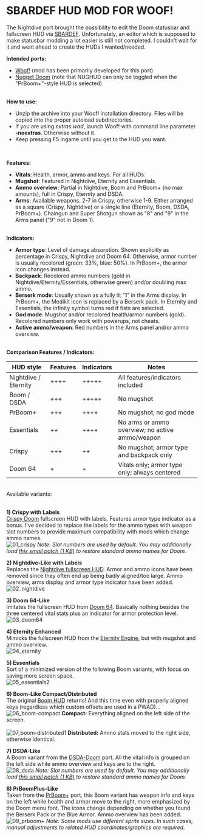 # SBARDEF HUD MOD FOR WOOF!

The Nightdive port brought the possibility to edit the Doom statusbar and fullscreen HUD via <a href="https://doomwiki.org/wiki/SBARDEF" target= "_blank">SBARDEF</a>. Unfortunately, an editor which is supposed to make statusbar modding a lot easier is still not completed. I couldn't wait for it and went ahead to create the HUDs I wanted/needed.

**Intended ports:**
- <a href="https://github.com/fabiangreffrath/woof" target= "_blank">Woof!</a> (mod has been primarily developed for this port)<br>
- <a href="https://github.com/MrAlaux/Nugget-Doom" target= "_blank">Nugget Doom</a> (note that NUGHUD can only be toggled when the "PrBoom+"-style HUD is selected)
<br><br>

**How to use:**
- Unzip the archive into your Woof! installation directory. Files will be copied into the proper autoload subdirectories.<br>
- If you are using *extras.wad*, launch Woof! with command line parameter **-noextras**. Otherwise without it.<br>
- Keep pressing F5 ingame until you get to the HUD you want.
<br>

**Features:**
- **Vitals**: Health, armor, ammo and keys. For all HUDs.<br>
- **Mugshot**: Featured in Nightdive, Eternity and Essentials.<br>
- **Ammo overview**: Partial in Nightdive, Boom and PrBoom+ (no max amounts), full in Crispy, Eternity and DSDA.<br>
- **Arms**: Available weapons. 2-7 in Crispy, otherwise 1-9. Either arranged as a square (Crispy, Nightdive) or a single line (Eternity, Boom, DSDA, PrBoom+). Chaingun and Super Shotgun shown as "8" and "9" in the Arms panel ("9" not in Doom 1).<br><br>

**Indicators:**
- **Armor type**: Level of damage absorption. Shown explicitly as percentage in Crispy, Nightdive and Doom 64. Otherwise, armor number is usually recolored (green: 33%, blue: 50%). In PrBoom+, the armor icon changes instead.<br>
- **Backpack**: Recolored ammo numbers (gold in Nightdive/Eternity/Essentials, otherwise green) and/or doubling max ammo.<br>
- **Berserk mode**: Usually shown as a fully lit "1" in the Arms display. In PrBoom+, the Medikit icon is replaced by a Berserk pack. In Eternity and Essentials, the infinity symbol turns red if fists are selected.<br>
- **God mode**: Mugshot and/or recolored health/armor numbers (gold). Recolored numbers only work with powerups, not cheats.<br>
- **Active ammo/weapon**: Red numbers in the Arms panel and/or ammo overview.<br><br>

**Comparison Features / Indicators:**<br>

| HUD style | Features | Indicators | Notes |
| ----------- | ----------- | ----------- | ----------- |
| Nightdive / Eternity  | ++++ | +++++ | All features/indicators included |
| Boom / DSDA | +++ | +++++ | No mugshot |
| PrBoom+ | +++ | ++++ | No mugshot; no god mode |
| Essentials | ++ | ++++ | No arms or ammo overview; no active ammo/weapon |
| Crispy | +++ | ++ | No mugshot; armor type and backpack only |
| Doom 64 | + | + | Vitals only; armor type only; always centered |

<br>
Available variants:<br><br>

**1) Crispy with Labels**<br>
<a href="https://github.com/fabiangreffrath/crispy-doom" target= "_blank">Crispy Doom</a> fullscreen HUD with labels. Features armor type indicator as a bonus. I've de﻿cided to replace the labels for the ammo types with weapon slot numbers to provide maximum compatibility with mods which change ammo names.<br>
![01_crispy](https://github.com/user-attachments/assets/2f9fcffb-7085-495b-be1f-c8e53d6466d2)
<em>Note: Slot numbers are used by default. You may additionally load <a href="https://github.com/NightFright2k19/doom_sbardef/blob/main/extras/ammo_names.pk3" target= "_blank">this small patch (1 KB)</a> to restore standard ammo names for Doom.</em>
<br>

**2) Nightdive-Like with Labels**<br>
Replaces the <a href="https://static.doomworld.com/pages_media/29_lor1.png" target= "_blank">Nightdive fullscreen HUD</a>. Armor and ammo icons have been removed since they often end up being badly aligned/too large. Ammo overview, arms display and armor type indicator have been added.<br>
![02_nightdive](https://github.com/user-attachments/assets/d853b3a3-8031-4c32-bdb2-904b624a887d)
<br>

**3) Doom 64-Like**<br>
Imitates the fullscreen HUD from <a href="https://www.nintendoworldreport.com/media/51707/1/5.jpg" target= "_blank">Doom 64</a>. Basically nothing besides the three centered vital stats plus an indicator for armor protection level.<br>
![03_doom64](https://github.com/user-attachments/assets/76d53143-b76f-442a-9c0d-38317e0929ad)
<br>

**4) ﻿Eternity Enhanced**<br>
Mimicks the fullscreen HUD from the <a href="https://github.com/team-eternity/eternity" target= "_blank">Eternity Engine</a>, but with mugshot and ammo overview.<br>
![04_eternity](https://github.com/user-attachments/assets/ac1f2cc4-f3e9-4821-8367-fa60ab7e5afd)
<br>

**5) ﻿Essentials**<br>
Sort of a minimized version of the following Boom variants, with focus on saving more screen space.<br>
![05_essentials2](https://github.com/user-attachments/assets/5613bba3-2018-4567-9361-15f33bca73c2)
<br>

**6) Boom-Like Compact/Distributed**<br>
The original <a href="https://doomwiki.org/w/images/thumb/5/53/NDCP-map23-end.png/800px-NDCP-map23-end.png" target= "_blank">Boom HUD</a> returns! And this time even with properly aligned keys (regardless which custom offsets are used in a PWAD)...<br>
![06_boom-compact](https://github.com/user-attachments/assets/535f652e-3f8e-4b6b-99fa-d4724fb77d09)
   **Compact:** Everything aligned on the left side of the screen.<br><br>
![07_boom-distributed1](https://github.com/user-attachments/assets/c31e6f88-36c3-4d0f-93b3-df78533967c7)
   **Distributed:** Ammo stats moved to the right side, otherwise identica﻿l.
<br>

**7) DSDA-Like**<br>
A Boom variant from the <a href="https://github.com/kraflab/dsda-doom" target= "_blank">DSDA-Doom</a> port. All the vital info is grouped on the left side while ammo overview and keys are to the right.<br>
![08_dsda](https://github.com/user-attachments/assets/126ec8bf-88e2-4919-8927-33f9c5d83b5d)
<em>Note: Slot numbers are used by default. You may additionally load <a href="https://github.com/NightFright2k19/doom_sbardef/blob/main/extras/ammo_names.pk3" target= "_blank">this small patch (1 KB)</a> to restore standard ammo names for Doom.</em>
<br>

**8) PrBoomPlus-Like**<br>
Taken from the <a href="https://github.com/coelckers/prboom-plus/issues" target= "_blank">PrBoom+</a> port, this Boom variant has weapon info and keys on the left while health and armor move to the right, more emphasized by the Doom menu font. The icons change depending on whether you found the Berserk Pack or the Blue Armor. Ammo overview has been added.<br>
![09_prboom+](https://github.com/user-attachments/assets/a35a121d-ef15-4b4f-a944-cead58c16751)
<em>Note: Some mods use different sprite sizes. In such cases, manual adjustments to related HUD coordinates/graphics are required.</em>
